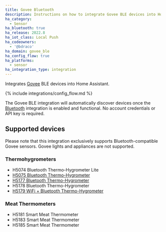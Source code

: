 ```yaml
---
title: Govee Bluetooth
description: Instructions on how to integrate Govee BLE devices into Home Assistant.
ha_category:
  - Sensor
ha_bluetooth: true
ha_release: 2022.8
ha_iot_class: Local Push
ha_codeowners:
  - '@bdraco'
ha_domain: govee_ble
ha_config_flow: true
ha_platforms:
  - sensor
ha_integration_type: integration
---
```


Integrates [Govee](https://www.govee.com/) BLE devices into Home Assistant.

{% include integrations/config_flow.md %}

The Govee BLE integration will automatically discover devices once the [Bluetooth](/integrations/bluetooth) integration is enabled and functional. No account credentials or API key is required.

## Supported devices
Please note that this integration exclusively supports Bluetooth-compatible Govee sensors. Govee lights and appliances are not supported.
### Thermohygrometers
- H5074 Bluetooth Thermo-Hygrometer Lite
- [H5075 Bluetooth Thermo-Hygrometer](https://us.govee.com/collections/thermo-hydrometer/products/govee-bluetooth-hygrometer-thermometer-h5075)
- [H5177 Bluetooth Thermo-Hygrometer](https://us.govee.com/collections/thermo-hydrometer/products/bluetooth-thermo-hygrometer)
- H5178 Bluetooth Thermo-Hygrometer
- [H5179 WiFi + Bluetooth Thermo-Hygrometer](https://us.govee.com/collections/govee-home-accessories/products/wi-fi-temperature-humidity-sensor)
### Meat Thermometers
- H5181 Smart Meat Thermometer
- H5183 Smart Meat Thermometer
- H5185 Smart Meat Thermometer
